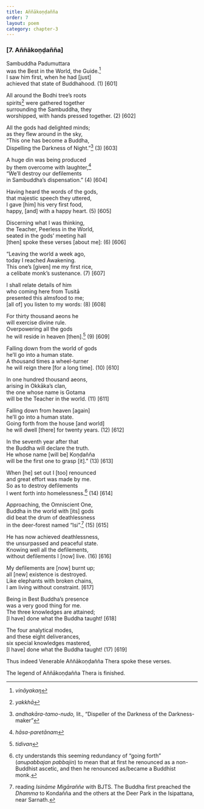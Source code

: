 ```yaml
---
title: Aññākoṇḍañña
order: 7
layout: poem
category: chapter-3
---
```


### \[7. Aññākoṇḍañña\]

Sambuddha Padumuttara  
was the Best in the World, the Guide.[^1]  
I saw him first, when he had \[just\]  
achieved that state of Buddhahood. (1) \[601\]

All around the Bodhi tree’s roots  
spirits[^2] were gathered together  
surrounding the Sambuddha, they  
worshipped, with hands pressed together. (2) \[602\]

All the gods had delighted minds;  
as they flew around in the sky,  
“This one has become a Buddha,  
Dispelling the Darkness of Night.”[^3] (3) \[603\]

A huge din was being produced  
by them overcome with laughter,[^4]  
“We’ll destroy our defilements  
in Sambuddha’s dispensation.” (4) \[604\]

Having heard the words of the gods,  
that majestic speech they uttered,  
I gave \[him\] his very first food,  
happy, \[and\] with a happy heart. (5) \[605\]

Discerning what I was thinking,  
the Teacher, Peerless in the World,  
seated in the gods’ meeting hall  
\[then\] spoke these verses \[about me\]: (6) \[606\]

“Leaving the world a week ago,  
today I reached Awakening.  
This one’s \[given\] me my first rice,  
a celibate monk’s sustenance. (7) \[607\]

I shall relate details of him  
who coming here from Tusitā  
presented this almsfood to me;  
\[all of\] you listen to my words: (8) \[608\]

For thirty thousand aeons he  
will exercise divine rule.  
Overpowering all the gods  
he will reside in heaven \[then\].[^5] (9) \[609\]

Falling down from the world of gods  
he’ll go into a human state.  
A thousand times a wheel-turner  
he will reign there \[for a long time\]. (10) \[610\]

In one hundred thousand aeons,  
arising in Okkāka’s clan,  
the one whose name is Gotama  
will be the Teacher in the world. (11) \[611\]

Falling down from heaven \[again\]  
he’ll go into a human state.  
Going forth from the house \[and world\]  
he will dwell \[there\] for twenty years. (12) \[612\]

In the seventh year after that  
the Buddha will declare the truth.  
He whose name \[will be\] Koṇḍañña  
will be the first one to grasp \[it\].” (13) \[613\]

When \[he\] set out I \[too\] renounced  
and great effort was made by me.  
So as to destroy defilements  
I went forth into homelessness.[^6] (14) \[614\]

Approaching, the Omniscient One,  
Buddha in the world with \[its\] gods  
did beat the drum of deathlessness  
in the deer-forest named “Isi”.[^7] (15) \[615\]

He has now achieved deathlessness,  
the unsurpassed and peaceful state.  
Knowing well all the defilements,  
without defilements I \[now\] live. (16) \[616\]

My defilements are \[now\] burnt up;  
all \[new\] existence is destroyed.  
Like elephants with broken chains,  
I am living without constraint. \[617\]

Being in Best Buddha’s presence  
was a very good thing for me.  
The three knowledges are attained;  
\[I have\] done what the Buddha taught! \[618\]

The four analytical modes,  
and these eight deliverances,  
six special knowledges mastered,  
\[I have\] done what the Buddha taught! (17) \[619\]

Thus indeed Venerable Aññākoṇḍañña Thera spoke these verses.

The legend of Aññākoṇḍañña Thera is finished.

[^1]: *vināyakaŋ*

[^2]: *yakkhā*

[^3]: *andhakāra-tamo-nudo,* lit., “Dispeller of the Darkness of the Darkness-maker”

[^4]: *hāsa-paretānam*

[^5]: *tidivan*

[^6]: cty understands this seeming redundancy of “going forth” (*anupabbajan pabbajin*) to mean that at first he renounced as a non-Buddhist ascetic, and then he renounced as/became a Buddhist monk.

[^7]: reading *Isināme Migāraññe* with BJTS. The Buddha first preached the *Dhamma* to Kondañña and the others at the Deer Park in the Isipattana, near Sarnath.
